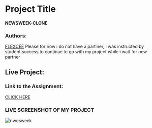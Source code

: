 # Project Title
#### NEWSWEEK-CLONE

### Authors:
[FLEXCEE](https://github.com/Dflexcee/)  Please for now i do not have a partiner, 
i was instructed by student success 
to continue to go with 
my project while i wait for new partner

## Live Project:

### Link to the Assignment:
[CLICK HERE](https://www.theodinproject.com/courses/html5-and-css3/lessons/using-bootstrap)

### LIVE SCREENSHOT OF MY PROJECT
![nwesweek](https://user-images.githubusercontent.com/53564831/70198928-21d1fe00-16c5-11ea-9f69-66baebde5a68.jpg)


